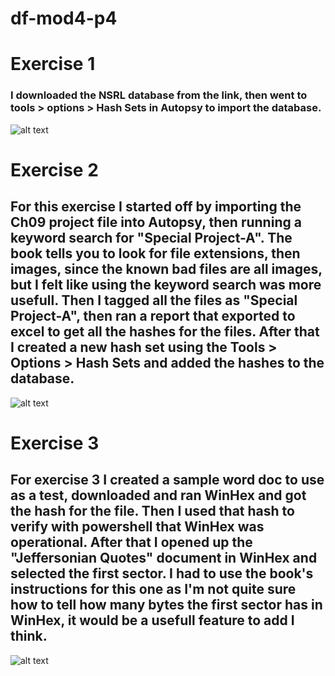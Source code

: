 # df-mod4-p4
# Exercise 1
### I downloaded the NSRL database from the link, then went to tools > options > Hash Sets in Autopsy to import the database.
![alt text](https://github.com/zzyxan/df-mod4-tools/blob/main/images/Hash%20Set%20Import%20SS.png)
# Exercise 2 
## For this exercise I started off by importing the Ch09 project file into Autopsy, then running a keyword search for "Special Project-A". The book tells you to look for file extensions, then images, since the known bad files are all images, but I felt like using the keyword search was more usefull. Then I tagged all the files as "Special Project-A", then ran a report that exported to excel to get all the hashes for the files. After that I created a new hash set using the Tools > Options > Hash Sets and added the hashes to the database.
![alt text](https://github.com/zzyxan/df-mod4-tools/blob/main/images/Special%20Project%20A%20Hash%20Database%20SS.png)
# Exercise 3
## For exercise 3 I created a sample word doc to use as a test, downloaded and ran WinHex and got the hash for the file. Then I used that hash to verify with powershell that WinHex was operational. After that I opened up the "Jeffersonian Quotes" document in WinHex and selected the first sector. I had to use the book's instructions for this one as I'm not quite sure how to tell how many bytes the first sector has in WinHex, it would be a usefull feature to add I think.
![alt text]()
